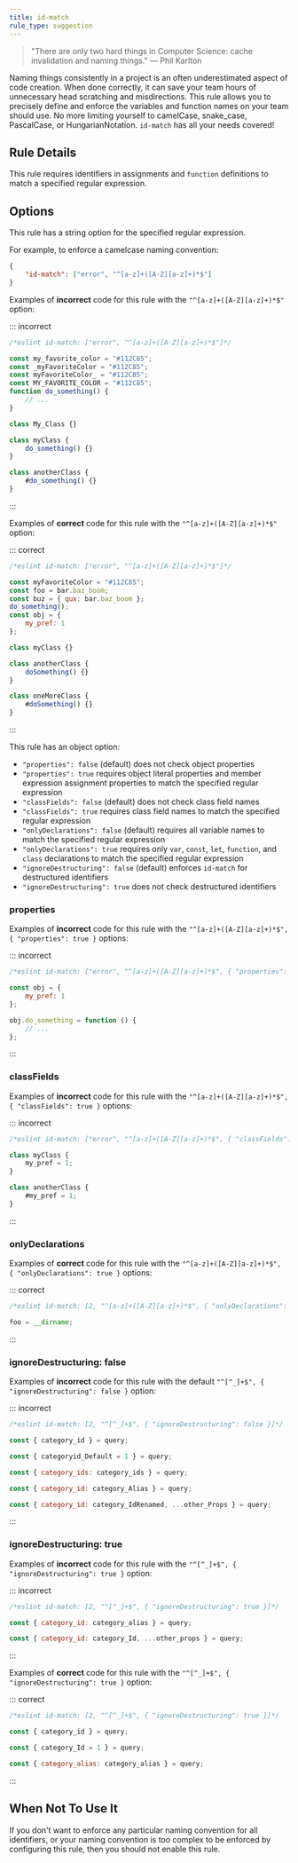 ```yaml
---
title: id-match
rule_type: suggestion
---
```


> "There are only two hard things in Computer Science: cache invalidation and naming things." — Phil Karlton

Naming things consistently in a project is an often underestimated aspect of code creation.
When done correctly, it can save your team hours of unnecessary head scratching and misdirections.
This rule allows you to precisely define and enforce the variables and function names on your team should use.
No more limiting yourself to camelCase, snake_case, PascalCase, or HungarianNotation. `id-match` has all your needs covered!

## Rule Details

This rule requires identifiers in assignments and `function` definitions to match a specified regular expression.

## Options

This rule has a string option for the specified regular expression.

For example, to enforce a camelcase naming convention:

```json
{
    "id-match": ["error", "^[a-z]+([A-Z][a-z]+)*$"]
}
```

Examples of **incorrect** code for this rule with the `"^[a-z]+([A-Z][a-z]+)*$"` option:

::: incorrect

```js
/*eslint id-match: ["error", "^[a-z]+([A-Z][a-z]+)*$"]*/

const my_favorite_color = "#112C85";
const _myFavoriteColor = "#112C85";
const myFavoriteColor_ = "#112C85";
const MY_FAVORITE_COLOR = "#112C85";
function do_something() {
    // ...
}

class My_Class {}

class myClass {
    do_something() {}
}

class anotherClass {
    #do_something() {}
}
```

:::

Examples of **correct** code for this rule with the `"^[a-z]+([A-Z][a-z]+)*$"` option:

::: correct

```js
/*eslint id-match: ["error", "^[a-z]+([A-Z][a-z]+)*$"]*/

const myFavoriteColor = "#112C85";
const foo = bar.baz_boom;
const buz = { qux: bar.baz_boom };
do_something();
const obj = {
    my_pref: 1
};

class myClass {}

class anotherClass {
    doSomething() {}
}

class oneMoreClass {
    #doSomething() {}
}
```

:::

This rule has an object option:

- `"properties": false` (default) does not check object properties
- `"properties": true` requires object literal properties and member expression assignment properties to match the specified regular expression
- `"classFields": false` (default) does not check class field names
- `"classFields": true` requires class field names to match the specified regular expression
- `"onlyDeclarations": false` (default) requires all variable names to match the specified regular expression
- `"onlyDeclarations": true` requires only `var`, `const`, `let`, `function`, and `class` declarations to match the specified regular expression
- `"ignoreDestructuring": false` (default) enforces `id-match` for destructured identifiers
- `"ignoreDestructuring": true` does not check destructured identifiers

### properties

Examples of **incorrect** code for this rule with the `"^[a-z]+([A-Z][a-z]+)*$", { "properties": true }` options:

::: incorrect

```js
/*eslint id-match: ["error", "^[a-z]+([A-Z][a-z]+)*$", { "properties": true }]*/

const obj = {
    my_pref: 1
};

obj.do_something = function () {
    // ...
};
```

:::

### classFields

Examples of **incorrect** code for this rule with the `"^[a-z]+([A-Z][a-z]+)*$", { "classFields": true }` options:

::: incorrect

```js
/*eslint id-match: ["error", "^[a-z]+([A-Z][a-z]+)*$", { "classFields": true }]*/

class myClass {
    my_pref = 1;
}

class anotherClass {
    #my_pref = 1;
}
```

:::

### onlyDeclarations

Examples of **correct** code for this rule with the `"^[a-z]+([A-Z][a-z]+)*$", { "onlyDeclarations": true }` options:

::: correct

```js
/*eslint id-match: [2, "^[a-z]+([A-Z][a-z]+)*$", { "onlyDeclarations": true }]*/

foo = __dirname;
```

:::

### ignoreDestructuring: false

Examples of **incorrect** code for this rule with the default `"^[^_]+$", { "ignoreDestructuring": false }` option:

::: incorrect

```js
/*eslint id-match: [2, "^[^_]+$", { "ignoreDestructuring": false }]*/

const { category_id } = query;

const { categoryid_Default = 1 } = query;

const { category_ids: category_ids } = query;

const { category_id: category_Alias } = query;

const { category_id: category_IdRenamed, ...other_Props } = query;
```

:::

### ignoreDestructuring: true

Examples of **incorrect** code for this rule with the `"^[^_]+$", { "ignoreDestructuring": true }` option:

::: incorrect

```js
/*eslint id-match: [2, "^[^_]+$", { "ignoreDestructuring": true }]*/

const { category_id: category_alias } = query;

const { category_id: category_Id, ...other_props } = query;
```

:::

Examples of **correct** code for this rule with the `"^[^_]+$", { "ignoreDestructuring": true }` option:

::: correct

```js
/*eslint id-match: [2, "^[^_]+$", { "ignoreDestructuring": true }]*/

const { category_id } = query;

const { category_Id = 1 } = query;

const { category_alias: category_alias } = query;
```

:::

## When Not To Use It

If you don't want to enforce any particular naming convention for all identifiers, or your naming convention is too complex to be enforced by configuring this rule, then you should not enable this rule.
